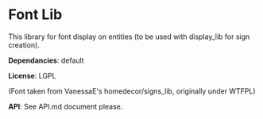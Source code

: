 # Font Lib

This library for font display on entities (to be used with display_lib for sign creation).

**Dependancies**: default

**License**: LGPL

(Font taken from VanessaE's homedecor/signs_lib, originally under WTFPL)

**API**: See API.md document please.



